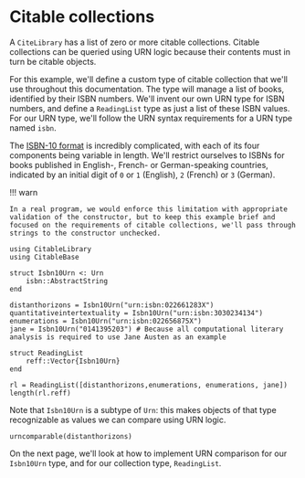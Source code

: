 # Citable collections

A `CiteLibrary` has a list of zero or more citable collections. Citable collections can be queried using URN logic because their contents must in turn be citable objects.  

For this example, we'll define a custom type of citable collection that we'll use throughout this documentation.  The type will manage a list of books, identified by their ISBN numbers.  We'll invent our own URN type for ISBN numbers, and define a `ReadingList` type as just a list of these ISBN values.  For our URN type, we'll follow the URN syntax requirements for a URN type named `isbn`.

The [ISBN-10 format](https://en.wikipedia.org/wiki/International_Standard_Book_Number) is incredibly complicated, with each of its four components being variable in length.    We'll restrict ourselves to ISBNs for books published in English-, French- or German-speaking countries, indicated by an initial digit of `0` or `1` (English), `2` (French) or `3` (German).  


!!! warn

    In a real program, we would enforce this limitation with appropriate validation of the constructor, but to keep this example brief and focused on the requirements of citable collections, we'll pass through strings to the constructor unchecked.


```@example citelib
using CitableLibrary
using CitableBase

struct Isbn10Urn <: Urn
    isbn::AbstractString
end

distanthorizons = Isbn10Urn("urn:isbn:022661283X")
quantitativeintertextuality = Isbn10Urn("urn:isbn:3030234134")
enumerations = Isbn10Urn("urn:isbn:022656875X")
jane = Isbn10Urn("0141395203") # Because all computational literary analysis is required to use Jane Austen as an example

struct ReadingList
    reff::Vector{Isbn10Urn}
end

rl = ReadingList([distanthorizons,enumerations, enumerations, jane])
length(rl.reff)
```

Note that `Isbn10Urn` is a subtype of `Urn`: this makes objects of that type recognizable as values we can compare using URN logic.

```@example citelib
urncomparable(distanthorizons)
```

On the next page, we'll look at how to implement URN comparison for our `Isbn10Urn` type, and for our collection type, `ReadingList`.